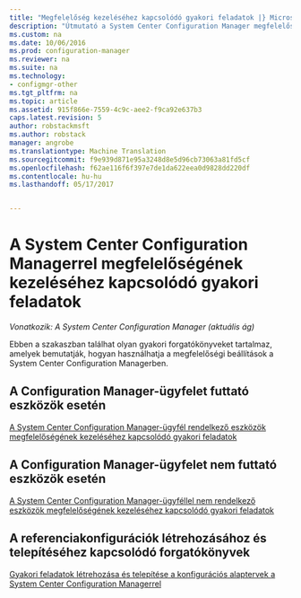 ```yaml
---
title: "Megfelelőség kezeléséhez kapcsolódó gyakori feladatok |} Microsoft Docs"
description: "Útmutató a System Center Configuration Manager megfelelőségi beállítások használatával."
ms.custom: na
ms.date: 10/06/2016
ms.prod: configuration-manager
ms.reviewer: na
ms.suite: na
ms.technology:
- configmgr-other
ms.tgt_pltfrm: na
ms.topic: article
ms.assetid: 915f866e-7559-4c9c-aee2-f9ca92e637b3
caps.latest.revision: 5
author: robstackmsft
ms.author: robstack
manager: angrobe
ms.translationtype: Machine Translation
ms.sourcegitcommit: f9e939d871e95a3248d8e5d96cb73063a81fd5cf
ms.openlocfilehash: f62ae116f6f397e7de1da622eea0d9828dd220df
ms.contentlocale: hu-hu
ms.lasthandoff: 05/17/2017


---
```

# <a name="common-tasks-for-managing-compliance-with-system-center-configuration-manager"></a>A System Center Configuration Managerrel megfelelőségének kezeléséhez kapcsolódó gyakori feladatok

*Vonatkozik: A System Center Configuration Manager (aktuális ág)*

Ebben a szakaszban találhat olyan gyakori forgatókönyveket tartalmaz, amelyek bemutatják, hogyan használhatja a megfelelőségi beállítások a System Center Configuration Managerben.  

## <a name="for-devices-that-run-the-configuration-manager-client"></a>A Configuration Manager-ügyfelet futtató eszközök esetén  
 [A System Center Configuration Manager-ügyfél rendelkező eszközök megfelelőségének kezeléséhez kapcsolódó gyakori feladatok](../../compliance/plan-design/common-tasks-for-managing-compliance-on-devices-with-the-client.md)  

## <a name="for-devices-that-do-not-run-the-configuration-manager-client"></a>A Configuration Manager-ügyfelet nem futtató eszközök esetén  
 [A System Center Configuration Manager-ügyféllel nem rendelkező eszközök megfelelőségének kezeléséhez kapcsolódó gyakori feladatok](../../compliance/plan-design/common-tasks-for-managing-compliance-on-devices-not-running-the-client.md)  

## <a name="scenarios-for-creating-and-deploying-configuration-baselines"></a>A referenciakonfigurációk létrehozásához és telepítéséhez kapcsolódó forgatókönyvek  
 [Gyakori feladatok létrehozása és telepítése a konfigurációs alaptervek a System Center Configuration Managerrel](../../compliance/plan-design/common-tasks-for-creating-and-deploying-configuration-baselines.md)  

